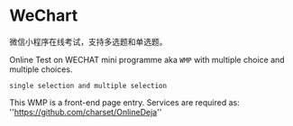 # WeChart
微信小程序在线考试，支持多选题和单选题。

Online Test on WECHAT mini programme aka ``WMP`` with multiple choice and multiple choices.

`` single selection and multiple selection ``

This WMP is a front-end page entry. Services are required as: ''https://github.com/charset/OnlineDeja''
